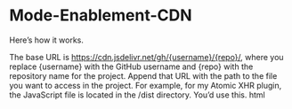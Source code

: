# Mode-Enablement-CDN
Here’s how it works.

The base URL is https://cdn.jsdelivr.net/gh/{username}/{repo}/, where you replace {username} with the GitHub username and {repo} with the repository name for the project.
Append that URL with the path to the file you want to access in the project. For example, for my Atomic XHR plugin, the JavaScript file is located in the /dist directory. You’d use this. html <script src="https://cdn.jsdelivr.net/gh/cferdinandi/atomic/dist/atomic.js"></script>
